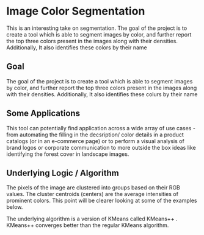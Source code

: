 # Image Color Segmentation

This is an interesting take on segmentation. The goal of the project is to create a tool which is able to segment images by    color, and further report the top three colors present in the images along with their densities. Additionally, It also          identifies these colors by their name

## Goal
The goal of the project is to create a tool which is able to segment images by color, and further report the top three colors present in the images along with their densities. Additionally, It also identifies these colurs by their name

## Some Applications
This tool can potentially find application across a wide array of use cases - from automating the filling in the decsription/ color details in a product catalogs (or in an e-commerce page) or to perform a visual analysis of brand logos or corporate communication to more outside the box ideas like identifying the forest cover in landscape images.

## Underlying Logic / Algorithm
The pixels of the image are clustered into groups based on their RGB values. The cluster centroids (centers) are the average intensities of prominent colors. This point will be clearer looking at some of the examples below.

The underlying algorithm is a version of KMeans called KMeans++ . KMeans++ converges better than the regular KMeans algorithm.
